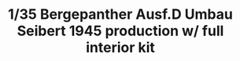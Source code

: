 ---
title: "1/35 Bergepanther Ausf.D Umbau Seibert 1945 production w/ full interior kit"
price: "TBA" 
desc: "Maketa"
img_path: "/assets/img/TAKO2102.jpg"
brand: "N/A"
available: false
special_offer: false
new: false
soon: false
cat: "010000"
subcat: "010200"
subsubcat: "0N/A"
sifra: "TAKO2102"
---